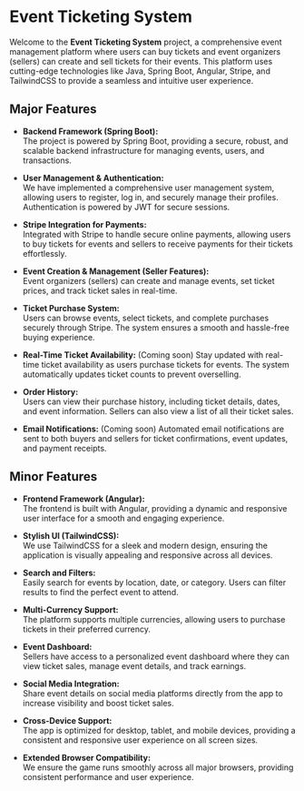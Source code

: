 # Event Ticketing System

Welcome to the **Event Ticketing System** project, a comprehensive event management platform where users can buy tickets and event organizers (sellers) can create and sell tickets for their events. This platform uses cutting-edge technologies like Java, Spring Boot, Angular, Stripe, and TailwindCSS to provide a seamless and intuitive user experience.

## Major Features

- **Backend Framework (Spring Boot):**  
  The project is powered by Spring Boot, providing a secure, robust, and scalable backend infrastructure for managing events, users, and transactions.

- **User Management & Authentication:**  
  We have implemented a comprehensive user management system, allowing users to register, log in, and securely manage their profiles. Authentication is powered by JWT for secure sessions.

- **Stripe Integration for Payments:**  
  Integrated with Stripe to handle secure online payments, allowing users to buy tickets for events and sellers to receive payments for their tickets effortlessly.

- **Event Creation & Management (Seller Features):**  
  Event organizers (sellers) can create and manage events, set ticket prices, and track ticket sales in real-time.

- **Ticket Purchase System:**  
  Users can browse events, select tickets, and complete purchases securely through Stripe. The system ensures a smooth and hassle-free buying experience.

- **Real-Time Ticket Availability:**  (Coming soon)
  Stay updated with real-time ticket availability as users purchase tickets for events. The system automatically updates ticket counts to prevent overselling.

- **Order History:**  
  Users can view their purchase history, including ticket details, dates, and event information. Sellers can also view a list of all their ticket sales.

- **Email Notifications:**  (Coming soon)
  Automated email notifications are sent to both buyers and sellers for ticket confirmations, event updates, and payment receipts.

## Minor Features

- **Frontend Framework (Angular):**  
  The frontend is built with Angular, providing a dynamic and responsive user interface for a smooth and engaging experience.

- **Stylish UI (TailwindCSS):**  
  We use TailwindCSS for a sleek and modern design, ensuring the application is visually appealing and responsive across all devices.

- **Search and Filters:**  
  Easily search for events by location, date, or category. Users can filter results to find the perfect event to attend.

- **Multi-Currency Support:**  
  The platform supports multiple currencies, allowing users to purchase tickets in their preferred currency.

- **Event Dashboard:**  
  Sellers have access to a personalized event dashboard where they can view ticket sales, manage event details, and track earnings.

- **Social Media Integration:**  
  Share event details on social media platforms directly from the app to increase visibility and boost ticket sales.

- **Cross-Device Support:**  
  The app is optimized for desktop, tablet, and mobile devices, providing a consistent and responsive user experience on all screen sizes.

- **Extended Browser Compatibility:**  
  We ensure the game runs smoothly across all major browsers, providing consistent performance and user experience.
